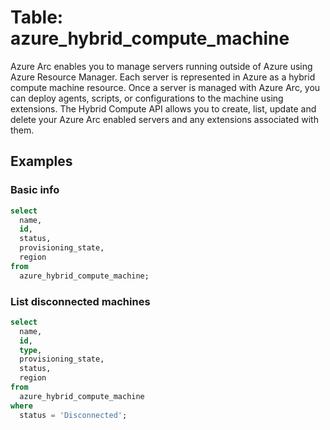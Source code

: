 # Table: azure_hybrid_compute_machine

Azure Arc enables you to manage servers running outside of Azure using Azure Resource Manager. Each server is represented in Azure as a hybrid compute machine resource. Once a server is managed with Azure Arc, you can deploy agents, scripts, or configurations to the machine using extensions. The Hybrid Compute API allows you to create, list, update and delete your Azure Arc enabled servers and any extensions associated with them.

## Examples

### Basic info

```sql
select
  name,
  id,
  status,
  provisioning_state,
  region
from
  azure_hybrid_compute_machine;
```

### List disconnected machines

```sql
select
  name,
  id,
  type,
  provisioning_state,
  status,
  region
from
  azure_hybrid_compute_machine
where
  status = 'Disconnected';
```